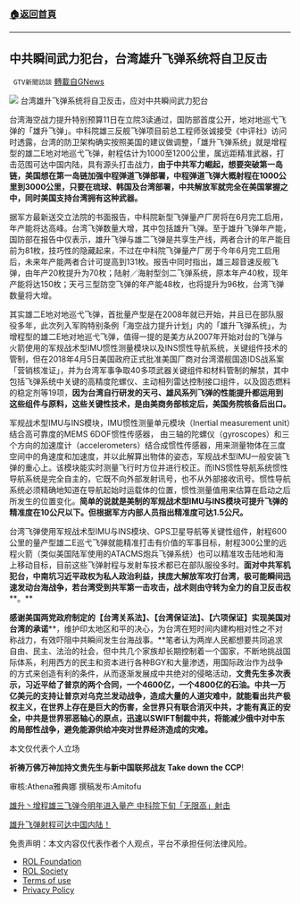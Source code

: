 ###  [:house:返回首頁](https://github.com/ourhimalayas/txt)
---


## 中共瞬间武力犯台，台湾雄升飞弹系统将自卫反击
` GTV新聞訪談` [轉載自GNews](https://gnews.org/zh-hans/2160583/)

![](https://assets.gnews.org/wp-content/uploads/2022/03/Hsiung-Feng-IIE.jpg)
台湾雄升飞弹系统将自卫反击，应对中共瞬间武力犯台

台湾海空战力提升特别预算11日在立院3读通过，国防部首度公开，地对地巡弋飞弹的「雄升飞弹」。中科院雄三反舰飞弹项目前总工程师张诚接受《中评社》访问时透露，台湾的防卫架构确实按照美国的建议做调整，「雄升飞弹系统」就是增程型的雄二E地对地巡弋飞弹，射程估计为1000至1200公里，属远距精准武器，打击范围可达中国内陆，具有源头打击战力，**由于中共军力崛起，想要突破第一岛链，美国想在第一岛链加强中程弹道飞弹部署，中程弹道飞弹大概射程在****1000****公里到****3000****公里，只要在琉球、韩国及台湾部署，中共解放军就完全在美国掌握之中，同时美国支持台湾拥有这种武器。**

据军方最新送交立法院的书面报告，中科院新型飞弹量产厂房将在6月完工启用，年产能将达高峰。台湾飞弹数量大增，其中包括雄升飞弹。至于雄升飞弹年产能，国防部在报告中仅表示，雄升飞弹与雄二飞弹是共享生产线，两者合计的年产能目前为81枚，技巧性的隐藏起来，不过在中科院飞弹量产厂房于今年6月完工启用后，未来年产能两者合计可提高到131枚。报告中同时指出，雄三超音速反舰飞弹，由年产20枚提升为70枚；陆射／海射型剑二飞弹系统，原本年产40枚，现年产能将达150枚；天弓三型防空飞弹的年产能48枚，也将提升为96枚，台湾飞弹数量将大增。

其实雄二E地对地巡弋飞弹，首批量产型是在2008年就已开始，并且已在部队服役多年，此次列入军购特别条例「海空战力提升计划」内的「雄升飞弹系统」，为增程型的雄二E地对地巡弋飞弹，值得一提的是美方从2007年开始对台的飞弹与火箭使用的军规战术型IMU惯性测量模块以及INS惯性导航系统，关键组件技术的管制，但在2018年4月5日美国政府正式批准美国厂商对台湾潜舰国造IDS战系案「营销核准证」，并为台湾军事争取40多项武器关键组件和材料管制的解禁，其中包括飞弹系统中关键的高精度陀螺仪、主动相列雷达控制接口组件，以及固态燃料的稳定剂等19项，**因为台湾自行研发的天弓、雄风系列飞弹的性能提升都运用到这些组件与原料，这些关键性技术，是由美商务部核定后，美国务院核备后出口。**

军规战术型IMU与INS模块，IMU惯性测量单元模块（Inertial measurement unit）结合高可靠度的MEMS 6DOF惯性传感器， 由三轴的陀螺仪（gyroscopes）和三个方向的加速度计（accelerometers）结合成惯性传感器，用来测量物体在三度空间中的角速度和加速度，并以此解算出物体的姿态，军规战术型IMU一般安装飞弹的重心上。该模块能实时测量飞行时方位并进行校正。而INS惯性导航系统惯性导航系统是完全自主的，它既不向外部发射讯号，也不从外部接收讯号。惯性导航系统必须精确地知道在导航起始时运载体的位置，惯性测量值用来估算在启动之后所发生的位置变化。**简单的说就是美制的军规战术型****IMU****与****INS****模块可提升飞弹的精准度在****10****公尺以下。但根据军方内部人员指出精准度可达****1.5****公尺。**

台湾飞弹使用军规战术型IMU与INS模块、GPS卫星导航等关键性组件，射程600公里的量产型雄二E巡弋飞弹就能精准打击有价值的军事目标，射程300公里的远程火箭（类似美国陆军使用的ATACMS炮兵飞弹系统）也可以精准攻击陆地和海上移动目标，目前这些飞弹射程与发射车技术都已在部队服役多时。**面对中共军机犯台，中南坑习近平政权为私人政治利益，挟庞大解放军攻打台湾，极可能瞬间迅速发动台海战争，若台湾受到共军第一击攻击，战术则由守转为全力的自卫反击权****。**

**感谢美国两党政府制定的【台湾关系法】****、****【台湾保证法】****、****【六项保证】实现美国对台湾的承诺****，维护印太地区和平的决心，为台湾在短时间内建构相对性之不对称战力，有效吓阻中共瞬间发生台海战事。**笔者认为两岸人民都想要共同追求自由、民主、法治的社会，但中共几个家族却长期控制着一个国家，不断地挑战国际体系，利用西方的民主和资本进行各种BGY和大量渗透，用国际政治作为战争的方式来创造有利的条件，从而逐渐发展成中共绝对的侵略活动，**文贵先生多次表示，习近平给了普京的两个合同，一个****4600****亿，一个****4800****亿的石油。中共一万亿美元的支持让普京对乌克兰发动战争，造成大量的人道灾难中，就能看出共产极权主义，在世界上存在是巨大的伤害，全世界只有联合消灭中共，才能有真正的安全，中共是世界邪恶轴心的原点，迅速以****SWIFT****制裁中共，将能减少俄中对中东的局部性战争，避免能源供给冲突对世界经济造成的灾难。**

本文仅代表个人立场

**祈祷万佛万神加持文贵先生与新中国联邦战友 Take down the CCP**!

审核:Athena雅典娜 撰稿发布:Amitofu

[雄升丶增程雄三飞弹今明年进入量产 中科院下旬「无限高」射击](https://news.ltn.com.tw/news/politics/breakingnews/3854946)

[雄升飞弹射程可达中国内陆！](https://tw.stock.yahoo.com/news/%E9%9B%84%E6%98%87%E9%A3%9B%E5%BD%88%E5%B0%84%E7%A8%8B%E5%8F%AF%E9%81%94%E4%B8%AD%E5%9C%8B%E5%85%A7%E9%99%B8-%E5%B0%88%E5%AE%B6%E7%88%86-%E7%BE%8E%E5%9C%8B%E5%B8%8C%E6%9C%9B%E5%8F%B0%E7%81%A3%E6%9C%89%E9%80%99%E7%A8%AE%E6%AD%A6%E5%99%A8-013001580.html)

 

免责声明：本文内容仅代表作者个人观点，平台不承担任何法律风险。

- [ROL Foundation](https://rolfoundation.org/)
- [ROL Society](https://rolsociety.org/)
- [Terms of use](https://gnews.org/terms-of-use-3/)
- [Privacy Policy](https://gnews.org/privacy-policy/)

